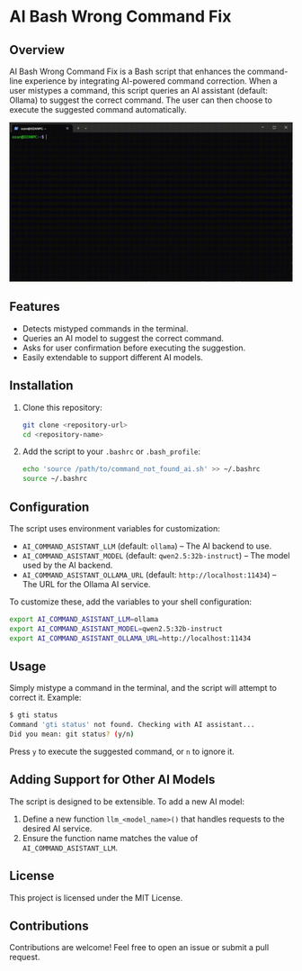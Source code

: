 # AI Bash Wrong Command Fix

## Overview
AI Bash Wrong Command Fix is a Bash script that enhances the command-line experience by integrating AI-powered command correction. When a user mistypes a command, this script queries an AI assistant (default: Ollama) to suggest the correct command. The user can then choose to execute the suggested command automatically.

![AI Bash Wrong Command Fix](./AI-Bash-Wrong-Command-Fix.gif)

## Features
- Detects mistyped commands in the terminal.
- Queries an AI model to suggest the correct command.
- Asks for user confirmation before executing the suggestion.
- Easily extendable to support different AI models.

## Installation
1. Clone this repository:
   ```bash
   git clone <repository-url>
   cd <repository-name>
   ```
2. Add the script to your `.bashrc` or `.bash_profile`:
   ```bash
   echo 'source /path/to/command_not_found_ai.sh' >> ~/.bashrc
   source ~/.bashrc
   ```

## Configuration
The script uses environment variables for customization:

- `AI_COMMAND_ASISTANT_LLM` (default: `ollama`) – The AI backend to use.
- `AI_COMMAND_ASISTANT_MODEL` (default: `qwen2.5:32b-instruct`) – The model used by the AI backend.
- `AI_COMMAND_ASISTANT_OLLAMA_URL` (default: `http://localhost:11434`) – The URL for the Ollama AI service.

To customize these, add the variables to your shell configuration:
```bash
export AI_COMMAND_ASISTANT_LLM=ollama
export AI_COMMAND_ASISTANT_MODEL=qwen2.5:32b-instruct
export AI_COMMAND_ASISTANT_OLLAMA_URL=http://localhost:11434
```

## Usage
Simply mistype a command in the terminal, and the script will attempt to correct it. Example:
```bash
$ gti status
Command 'gti status' not found. Checking with AI assistant...
Did you mean: git status? (y/n)
```
Press `y` to execute the suggested command, or `n` to ignore it.

## Adding Support for Other AI Models
The script is designed to be extensible. To add a new AI model:
1. Define a new function `llm_<model_name>()` that handles requests to the desired AI service.
2. Ensure the function name matches the value of `AI_COMMAND_ASISTANT_LLM`.

## License
This project is licensed under the MIT License.

## Contributions
Contributions are welcome! Feel free to open an issue or submit a pull request.

